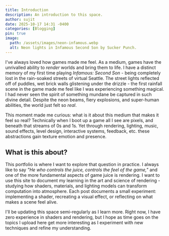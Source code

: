 ```yaml
---
title: Introduction
description: An introduction to this space.
author: sujit
date: 2025-10-17 14:31 -0400
categories: [Blogging]
pin: true
image: 
  path: /assets/images/neon-infamous.webp
  alt: Neon lights in Infamous Second Son by Sucker Punch.
---
```

I've always loved how games made me feel. As a medium, games have the unrivalled ability to *render* worlds and bring them to life. I have a distinct memory of my first time playing *Infamous: Second Son* - being completely lost in the rain-soaked streets of virtual Seattle. The street lights reflected off of puddles, wet brick walls glistening  under the drizzle - the first rainfall scene in the game made me feel like I was experiencing something magical. I had never seen the spirit of something mundane be captured in such divine detail. Despite the neon beams, fiery explosions, and super-human abilities, the world just felt so *real*.

This moment made me curious: what is it about this medium that makes it feel so real? Technically when I boot up a game all I see are pixels, and beneath that streams of 0s and 1s. Yet through rendering, lighting, music, sound effects, level design, interactive systems, feedback, etc. these abstractions gain texture emotion and presence.

## What is this about?

This portfolio is where I want to explore that question in practice. I always like to say *"He who controls the juice, controls the feel of the game,"* and one of the more fundamental aspects of game juice is rendering. I want to use this site to document my learning in the art and science of rendering - studying how shaders, materials, and lighting models can transform computation into atmosphere. Each post documents a small experiment: implementing a shader, recreating a visual effect, or reflecting on what makes a scene feel alive.

I'll be updating this space semi-regularly as I learn more. Right now, I have zero experience in shaders and rendering, but I hope as time goes on the topics I upload here get more interesting as I experiment with new techniques and refine my understanding.
